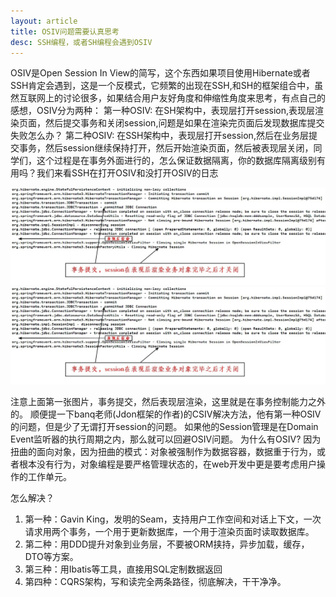 ```yaml
---
layout: article
title: OSIV问题需要认真思考
desc: SSH编程，或者SH编程会遇到OSIV
---
```


OSIV是Open Session In View的简写，这个东西如果项目使用Hibernate或者SSH肯定会遇到，这是一个反模式，它频繁的出现在SSH,和SH的框架组合中，虽然互联网上的讨论很多，如果结合用户友好角度和伸缩性角度来思考，有点自己的感想，OSIV分为两种： 
第一种OSIV: 在SH架构中，表现层打开session,表现层渲染页面，然后提交事务和关闭session,问题是如果在渲染完页面后发现数据库提交失败怎么办？ 
第二种OSIV: 在SSH架构中，表现层打开session,然后在业务层提交事务，然后session继续保持打开，然后开始渲染页面，然后被表现层关闭，同学们，这个过程是在事务外面进行的，怎么保证数据隔离，你的数据库隔离级别有用吗？我们来看SSH在打开OSIV和没打开OSIV的日志 

![osiv 日志](/images/osiv1.jpg)
![osiv 日志](/images/osiv1.jpg)


注意上面第一张图片，事务提交，然后表现层渲染，这里就是在事务控制能力之外的。 
顺便提一下banq老师(Jdon框架的作者)的CSIV解决方法，他有第一种OSIV的问题，但是少了无谓打开session的问题。 如果他的Session管理是在Domain Event监听器的执行周期之内，那么就可以回避OSIV问题。
为什么有OSIV? 
因为扭曲的面向对象，因为扭曲的模式：对象被强制作为数据容器，数据重于行为，或者根本没有行为，对象编程是要严格管理状态的，在web开发中更是要考虑用户操作的工作单元。 

怎么解决？ 

1. 第一种：Gavin King，发明的Seam，支持用户工作空间和对话上下文，一次请求用两个事务，一个用于更新数据库，一个用于渲染页面时读取数据库。 
2. 第二种：用DDD提升对象到业务层，不要被ORM挟持，异步加载，缓存，DTO等方案。 
3. 第三种：用Ibatis等工具，直接用SQL定制数据返回 
4. 第四种：CQRS架构，写和读完全两条路径，彻底解决，干干净净。 

